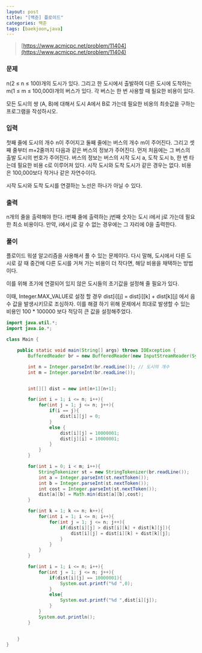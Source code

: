 ```yaml
---
layout: post
title: "[백준] 플로이드"
categories: 백준
tags: [baekjoon,java]
---
```


> [https://www.acmicpc.net/problem/11404](https://www.acmicpc.net/problem/11404)

### 문제
n(2 ≤ n ≤ 100)개의 도시가 있다. 그리고 한 도시에서 출발하여 다른 도시에 도착하는 m(1 ≤ m ≤ 100,000)개의 버스가 있다. 각 버스는 한 번 사용할 때 필요한 비용이 있다.

모든 도시의 쌍 (A, B)에 대해서 도시 A에서 B로 가는데 필요한 비용의 최솟값을 구하는 프로그램을 작성하시오.
### 입력
첫째 줄에 도시의 개수 n이 주어지고 둘째 줄에는 버스의 개수 m이 주어진다. 그리고 셋째 줄부터 m+2줄까지 다음과 같은 버스의 정보가 주어진다. 먼저 처음에는 그 버스의 출발 도시의 번호가 주어진다. 버스의 정보는 버스의 시작 도시 a, 도착 도시 b, 한 번 타는데 필요한 비용 c로 이루어져 있다. 시작 도시와 도착 도시가 같은 경우는 없다. 비용은 100,000보다 작거나 같은 자연수이다.

시작 도시와 도착 도시를 연결하는 노선은 하나가 아닐 수 있다.
### 출력

n개의 줄을 출력해야 한다. i번째 줄에 출력하는 j번째 숫자는 도시 i에서 j로 가는데 필요한 최소 비용이다. 만약, i에서 j로 갈 수 없는 경우에는 그 자리에 0을 출력한다.



### 풀이
플로이드 워셜 알고리즘을 사용해서 풀 수 있는 문제이다.
다시 말해, 도시에서 다른 도시로 갈 때 중간에 다른 도시를 거쳐 가는 비용이 더 작다면, 해당 비용을 채택하는 방법이다.

이를 위해 초기에 연결되어 있지 않은 도시들의 초기값을 설정해 줄 필요가 있다.

이때, Integer.MAX_VALUE로 설정 할 경우
dist[i][j] = dist[i][k] + dist[k][j] 에서 음수 값을 발생시키므로 조심하자.
이를 해결 하기 위해 문제에서 최대로 발생할 수 있는 비용인 100 * 100000 보다 적당히 큰 값을 설정해주었다.

```java
import java.util.*;
import java.io.*;

class Main {

    public static void main(String[] args) throws IOException {
        BufferedReader br = new BufferedReader(new InputStreamReader(System.in));

        int n = Integer.parseInt(br.readLine()); // 도시의 개수
        int m = Integer.parseInt(br.readLine());


        int[][] dist = new int[n+1][n+1];

        for(int i = 1; i <= n; i++){
            for(int j = 1; j <= n; j++){
                if(i == j){
                    dist[i][j] = 0;
                }
                else {
                    dist[i][j] = 10000001;
                    dist[j][i] = 10000001;
                }
            }
        }

        for(int i = 0; i < m; i++){
            StringTokenizer st = new StringTokenizer(br.readLine());
            int a = Integer.parseInt(st.nextToken());
            int b = Integer.parseInt(st.nextToken());
            int cost = Integer.parseInt(st.nextToken());
            dist[a][b] = Math.min(dist[a][b],cost);
        }

        for(int k = 1; k <= n; k++){
            for(int i = 1; i <= n; i++){
                for(int j = 1; j <= n; j++){
                    if(dist[i][j] > dist[i][k] + dist[k][j]){
                        dist[i][j] = dist[i][k] + dist[k][j];
                    }
                }
            }
        }

        for(int i = 1; i <= n; i++){
            for(int j = 1; j <= n; j++){
                if(dist[i][j] == 10000001){
                    System.out.printf("%d ",0);
                }
                else{
                    System.out.printf("%d ",dist[i][j]);
                }
            }
            System.out.println();
        }


    }
}
```



